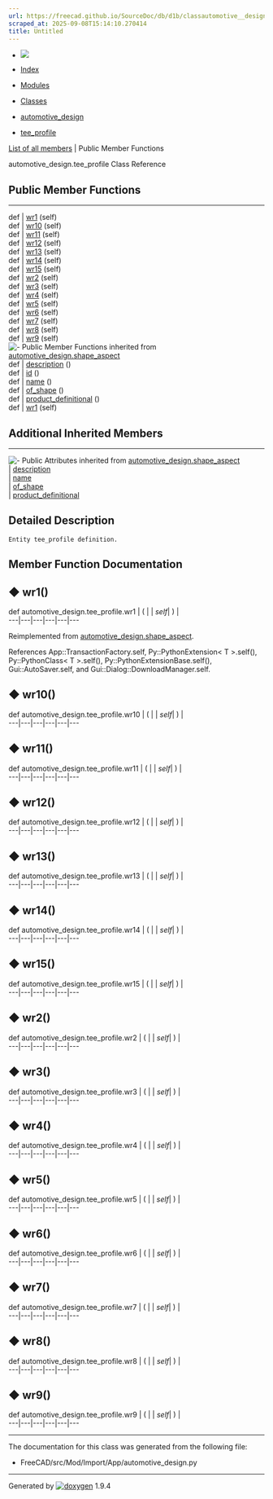 ```yaml
---
url: https://freecad.github.io/SourceDoc/db/d1b/classautomotive__design_1_1tee__profile.html
scraped_at: 2025-09-08T15:14:10.270414
title: Untitled
---
```


  * [ ![](https://www.freecad.org/svg/logo-freecad.svg) ](https://freecadweb.org "FreeCAD")
  * [Index](../../index.html "Index")
  * [Modules](../../modules.html "Modules list")
  * [Classes](../../annotated.html "Annotated list")

  * [automotive_design](../../d4/ddf/namespaceautomotive__design.html)
  * [tee_profile](../../db/d1b/classautomotive__design_1_1tee__profile.html)

[List of all members](../../d7/d47/classautomotive__design_1_1tee__profile-members.html) | Public Member Functions

automotive_design.tee_profile Class Reference

##  Public Member Functions  
  
---  
def | [wr1](../../db/d1b/classautomotive__design_1_1tee__profile.html#a3a8b2ce694eea8c36427ea9632572b37) (self)  
def | [wr10](../../db/d1b/classautomotive__design_1_1tee__profile.html#a99adeda351ee8f3ff89f308d8149e050) (self)  
def | [wr11](../../db/d1b/classautomotive__design_1_1tee__profile.html#a80e8a1e1edc87d3a9a176fb47c4bf753) (self)  
def | [wr12](../../db/d1b/classautomotive__design_1_1tee__profile.html#a6ef8e34cd084d66dd2dbeac8306e4601) (self)  
def | [wr13](../../db/d1b/classautomotive__design_1_1tee__profile.html#a2225abf7ffe682e7eefb485050e70ad2) (self)  
def | [wr14](../../db/d1b/classautomotive__design_1_1tee__profile.html#aaa55d7de41fb29be3a07aa4ea5386789) (self)  
def | [wr15](../../db/d1b/classautomotive__design_1_1tee__profile.html#a1afba4f8dd17428c35760fd0e6771c9f) (self)  
def | [wr2](../../db/d1b/classautomotive__design_1_1tee__profile.html#a76c79f20c4837d78be8fc640af857a1e) (self)  
def | [wr3](../../db/d1b/classautomotive__design_1_1tee__profile.html#a72e92031b10a380cf1af8ac2dadba9bc) (self)  
def | [wr4](../../db/d1b/classautomotive__design_1_1tee__profile.html#aedb1f56b4dd587ccd4f875ac9a381066) (self)  
def | [wr5](../../db/d1b/classautomotive__design_1_1tee__profile.html#a8c43cd08b7eb34676cf70007939fe47f) (self)  
def | [wr6](../../db/d1b/classautomotive__design_1_1tee__profile.html#a48bca38563d28d7d945f5b19b4e5a702) (self)  
def | [wr7](../../db/d1b/classautomotive__design_1_1tee__profile.html#a3d5882d9ecaa9fd43acf3e011602f7cd) (self)  
def | [wr8](../../db/d1b/classautomotive__design_1_1tee__profile.html#ae2c2a10a7c3e4d1d86a4d8239f9a7c9b) (self)  
def | [wr9](../../db/d1b/classautomotive__design_1_1tee__profile.html#aca90a9642d5d591f3c5587663a72d8a6) (self)  
![-](../../closed.png) Public Member Functions inherited from
[automotive_design.shape_aspect](../../d5/d43/classautomotive__design_1_1shape__aspect.html)  
def | [description](../../d5/d43/classautomotive__design_1_1shape__aspect.html#a2d3cbacdee4b4a23c48e6e8682be5097) ()  
def | [id](../../d5/d43/classautomotive__design_1_1shape__aspect.html#a908575200aa127fee70d8efefc5ff7b2) ()  
def | [name](../../d5/d43/classautomotive__design_1_1shape__aspect.html#a3497533cc144728ba5eaedf0d315ef72) ()  
def | [of_shape](../../d5/d43/classautomotive__design_1_1shape__aspect.html#a4369599788e3702c80ccf6a2ed9d81fc) ()  
def | [product_definitional](../../d5/d43/classautomotive__design_1_1shape__aspect.html#ae2d34da10e91db476c7445b2525172d4) ()  
def | [wr1](../../d5/d43/classautomotive__design_1_1shape__aspect.html#afaf0ba0242d7b61388638ad5968f48f8) (self)  
  
##  Additional Inherited Members  
  
---  
![-](../../closed.png) Public Attributes inherited from
[automotive_design.shape_aspect](../../d5/d43/classautomotive__design_1_1shape__aspect.html)  
|
[description](../../d5/d43/classautomotive__design_1_1shape__aspect.html#afbfbbcdbba354ef8f47480a40487c967)  
|
[name](../../d5/d43/classautomotive__design_1_1shape__aspect.html#a9f75336c7a542a886597e5c1f97e40a8)  
|
[of_shape](../../d5/d43/classautomotive__design_1_1shape__aspect.html#a8968baa97d9b01370bd48e9b013a9b5f)  
|
[product_definitional](../../d5/d43/classautomotive__design_1_1shape__aspect.html#a74f491d0f946e301a43bc04dc72dfd20)  
  
## Detailed Description

    
    
    Entity tee_profile definition.

## Member Function Documentation

## ◆ wr1()

def automotive_design.tee_profile.wr1  | ( |  | _self_| ) |   
---|---|---|---|---|---  
  
Reimplemented from
[automotive_design.shape_aspect](../../d5/d43/classautomotive__design_1_1shape__aspect.html#afaf0ba0242d7b61388638ad5968f48f8).

References App::TransactionFactory.self, Py::PythonExtension< T >.self(),
Py::PythonClass< T >.self(), Py::PythonExtensionBase.self(),
Gui::AutoSaver.self, and Gui::Dialog::DownloadManager.self.

## ◆ wr10()

def automotive_design.tee_profile.wr10  | ( |  | _self_| ) |   
---|---|---|---|---|---  
  
## ◆ wr11()

def automotive_design.tee_profile.wr11  | ( |  | _self_| ) |   
---|---|---|---|---|---  
  
## ◆ wr12()

def automotive_design.tee_profile.wr12  | ( |  | _self_| ) |   
---|---|---|---|---|---  
  
## ◆ wr13()

def automotive_design.tee_profile.wr13  | ( |  | _self_| ) |   
---|---|---|---|---|---  
  
## ◆ wr14()

def automotive_design.tee_profile.wr14  | ( |  | _self_| ) |   
---|---|---|---|---|---  
  
## ◆ wr15()

def automotive_design.tee_profile.wr15  | ( |  | _self_| ) |   
---|---|---|---|---|---  
  
## ◆ wr2()

def automotive_design.tee_profile.wr2  | ( |  | _self_| ) |   
---|---|---|---|---|---  
  
## ◆ wr3()

def automotive_design.tee_profile.wr3  | ( |  | _self_| ) |   
---|---|---|---|---|---  
  
## ◆ wr4()

def automotive_design.tee_profile.wr4  | ( |  | _self_| ) |   
---|---|---|---|---|---  
  
## ◆ wr5()

def automotive_design.tee_profile.wr5  | ( |  | _self_| ) |   
---|---|---|---|---|---  
  
## ◆ wr6()

def automotive_design.tee_profile.wr6  | ( |  | _self_| ) |   
---|---|---|---|---|---  
  
## ◆ wr7()

def automotive_design.tee_profile.wr7  | ( |  | _self_| ) |   
---|---|---|---|---|---  
  
## ◆ wr8()

def automotive_design.tee_profile.wr8  | ( |  | _self_| ) |   
---|---|---|---|---|---  
  
## ◆ wr9()

def automotive_design.tee_profile.wr9  | ( |  | _self_| ) |   
---|---|---|---|---|---  
  
* * *

The documentation for this class was generated from the following file:

  * FreeCAD/src/Mod/Import/App/automotive_design.py

* * *

Generated by
[![doxygen](../../doxygen.svg)](https://www.doxygen.org/index.html) 1.9.4


